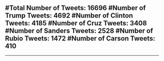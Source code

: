 #Total Number of Tweets: 16696 
#Number of Trump Tweets: 4692
#Number of Clinton Tweets: 4185
#Number of Cruz Tweets: 3408
#Number of Sanders Tweets: 2528
#Number of Rubio Tweets: 1472
#Number of Carson Tweets: 410
---
---
